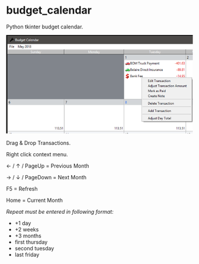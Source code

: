 # budget_calendar
Python tkinter budget calendar.

![buget calendar](https://github.com/bunkford/budget_calendar/raw/master/readme_image.PNG)

Drag & Drop Transactions.

Right click context menu.

&larr; / &uarr; / PageUp  = Previous Month

&rarr; / &darr; / PageDown = Next Month

F5 = Refresh

Home = Current Month

*Repeat must be entered in following format:*
- +1 day
- +2 weeks
- +3 months
- first thursday
- second tuesday
- last friday
